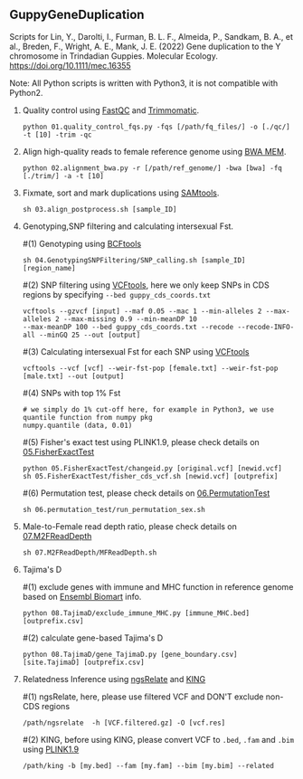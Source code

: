 ## GuppyGeneDuplication
Scripts for Lin, Y., Darolti, I., Furman, B. L. F., Almeida, P., Sandkam, B. A., et al., Breden, F., Wright, A. E., Mank, J. E. (2022) Gene duplication to the Y chromosome in Trindadian Guppies. Molecular Ecology. https://doi.org/10.1111/mec.16355

Note: All Python scripts is written with Python3, it is not compatible with Python2.

1. Quality control using [FastQC](https://github.com/s-andrews/FastQC) and [Trimmomatic](http://www.usadellab.org/cms/?page=trimmomatic).
   ```
   python 01.quality_control_fqs.py -fqs [/path/fq_files/] -o [./qc/] -t [10] -trim -qc
   ```

2. Align high-quality reads to female reference genome using [BWA MEM](https://github.com/lh3/bwa).
   ```
   python 02.alignment_bwa.py -r [/path/ref_genome/] -bwa [bwa] -fq [./trim/] -a -t [10]
   ```

3. Fixmate, sort and mark duplications using [SAMtools](https://github.com/lh3/samtools).
   ```
   sh 03.align_postprocess.sh [sample_ID]
   ```

4. Genotyping,SNP filtering and calculating intersexual Fst. 

    #(1) Genotyping using [BCFtools](https://github.com/samtools/bcftools)
    ```
    sh 04.GenotypingSNPFiltering/SNP_calling.sh [sample_ID] [region_name]
    ```

    #(2) SNP filtering using [VCFtools](https://vcftools.github.io/index.html), here we only keep SNPs in CDS regions by specifying `--bed guppy_cds_coords.txt`
    ```
    vcftools --gzvcf [input] --maf 0.05 --mac 1 --min-alleles 2 --max-alleles 2 --max-missing 0.9 --min-meanDP 10 
    --max-meanDP 100 --bed guppy_cds_coords.txt --recode --recode-INFO-all --minGQ 25 --out [output]
    ```

    #(3) Calculating intersexual Fst for each SNP using [VCFtools](https://vcftools.github.io/index.html)
    ```
    vcftools --vcf [vcf] --weir-fst-pop [female.txt] --weir-fst-pop [male.txt] --out [output]
    ```
    
    #(4) SNPs with top 1% Fst 
    ```
    # we simply do 1% cut-off here, for example in Python3, we use quantile function from numpy pkg
    numpy.quantile (data, 0.01) 
    ```

    #(5) Fisher's exact test using PLINK1.9, please check details on [05.FisherExactTest](./05.FisherExactTest)
    ```
    python 05.FisherExactTest/changeid.py [original.vcf] [newid.vcf]
    sh 05.FisherExactTest/fisher_cds_vcf.sh [newid.vcf] [outprefix]
    ```

    #(6) Permutation test, please check details on [06.PermutationTest](./06.PermutationTest)
    ```
    sh 06.permutation_test/run_permutation_sex.sh
    ``` 

5. Male-to-Female read depth ratio, please check details on [07.M2FReadDepth](./07.M2FReadDepth)
   ```
   sh 07.M2FReadDepth/MFReadDepth.sh
   ```

6. Tajima's D

    #(1) exclude genes with immune and MHC function in reference genome based on [Ensembl Biomart](http://uswest.ensembl.org/biomart/martview/7d40f23a42e2cecb7cdd1542b97cda5f) info.          
    
    ```
    python 08.TajimaD/exclude_immune_MHC.py [immune_MHC.bed] [outprefix.csv] 
    ```
    
    #(2) calculate gene-based Tajima's D
    ```
    python 08.TajimaD/gene_TajimaD.py [gene_boundary.csv] [site.TajimaD] [outprefix.csv]
    ```

7. Relatedness Inference using [ngsRelate](https://github.com/ANGSD/NgsRelate) and [KING](https://www.kingrelatedness.com/)

    #(1) ngsRelate, here, please use filtered VCF and DON'T exclude non-CDS regions
    ```
    /path/ngsrelate  -h [VCF.filtered.gz] -O [vcf.res]
    ```

    #(2) KING, before using KING, please convert VCF to `.bed`, `.fam` and `.bim` using [PLINK1.9](https://www.cog-genomics.org/plink/)
    ```
    /path/king -b [my.bed] --fam [my.fam] --bim [my.bim] --related
    ```

